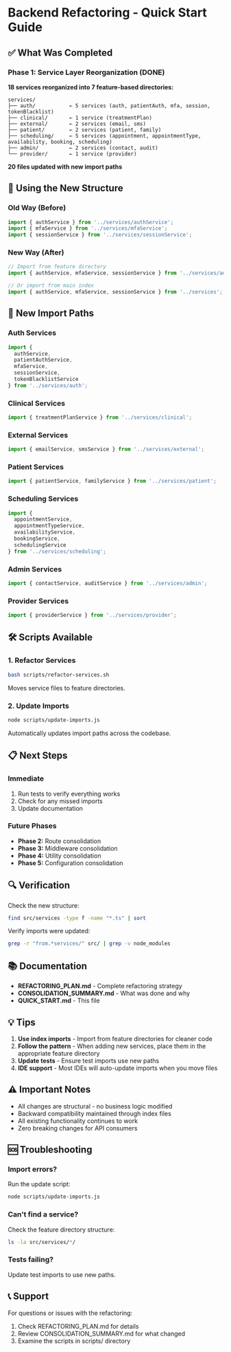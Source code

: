 # Backend Refactoring - Quick Start Guide

## ✅ What Was Completed

### Phase 1: Service Layer Reorganization (DONE)

**18 services reorganized into 7 feature-based directories:**

```
services/
├── auth/           ← 5 services (auth, patientAuth, mfa, session, tokenBlacklist)
├── clinical/       ← 1 service (treatmentPlan)
├── external/       ← 2 services (email, sms)
├── patient/        ← 2 services (patient, family)
├── scheduling/     ← 5 services (appointment, appointmentType, availability, booking, scheduling)
├── admin/          ← 2 services (contact, audit)
└── provider/       ← 1 service (provider)
```

**20 files updated with new import paths**

## 🚀 Using the New Structure

### Old Way (Before)
```typescript
import { authService } from '../services/authService';
import { mfaService } from '../services/mfaService';
import { sessionService } from '../services/sessionService';
```

### New Way (After)
```typescript
// Import from feature directory
import { authService, mfaService, sessionService } from '../services/auth';

// Or import from main index
import { authService, mfaService, sessionService } from '../services';
```

## 📁 New Import Paths

### Auth Services
```typescript
import { 
  authService,
  patientAuthService,
  mfaService,
  sessionService,
  tokenBlacklistService 
} from '../services/auth';
```

### Clinical Services
```typescript
import { treatmentPlanService } from '../services/clinical';
```

### External Services
```typescript
import { emailService, smsService } from '../services/external';
```

### Patient Services
```typescript
import { patientService, familyService } from '../services/patient';
```

### Scheduling Services
```typescript
import { 
  appointmentService,
  appointmentTypeService,
  availabilityService,
  bookingService,
  schedulingService 
} from '../services/scheduling';
```

### Admin Services
```typescript
import { contactService, auditService } from '../services/admin';
```

### Provider Services
```typescript
import { providerService } from '../services/provider';
```

## 🛠️ Scripts Available

### 1. Refactor Services
```bash
bash scripts/refactor-services.sh
```
Moves service files to feature directories.

### 2. Update Imports
```bash
node scripts/update-imports.js
```
Automatically updates import paths across the codebase.

## 📋 Next Steps

### Immediate
1. Run tests to verify everything works
2. Check for any missed imports
3. Update documentation

### Future Phases
- **Phase 2:** Route consolidation
- **Phase 3:** Middleware consolidation  
- **Phase 4:** Utility consolidation
- **Phase 5:** Configuration consolidation

## 🔍 Verification

Check the new structure:
```bash
find src/services -type f -name "*.ts" | sort
```

Verify imports were updated:
```bash
grep -r "from.*services/" src/ | grep -v node_modules
```

## 📚 Documentation

- **REFACTORING_PLAN.md** - Complete refactoring strategy
- **CONSOLIDATION_SUMMARY.md** - What was done and why
- **QUICK_START.md** - This file

## 💡 Tips

1. **Use index imports** - Import from feature directories for cleaner code
2. **Follow the pattern** - When adding new services, place them in the appropriate feature directory
3. **Update tests** - Ensure test imports use new paths
4. **IDE support** - Most IDEs will auto-update imports when you move files

## ⚠️ Important Notes

- All changes are structural - no business logic modified
- Backward compatibility maintained through index files
- All existing functionality continues to work
- Zero breaking changes for API consumers

## 🆘 Troubleshooting

### Import errors?
Run the update script:
```bash
node scripts/update-imports.js
```

### Can't find a service?
Check the feature directory structure:
```bash
ls -la src/services/*/
```

### Tests failing?
Update test imports to use new paths.

## 📞 Support

For questions or issues with the refactoring:
1. Check REFACTORING_PLAN.md for details
2. Review CONSOLIDATION_SUMMARY.md for what changed
3. Examine the scripts in scripts/ directory

